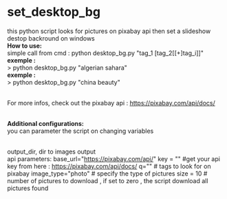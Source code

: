 # set_desktop_bg
this python script looks for pictures on pixabay api then set a slideshow destop backround on windows
</br><b> How to use:</b>
</br>simple call from cmd : python desktop_bg.py "tag_1 [tag_2[[+]tag_i]]"
</br><b> exemple :</b>
</br> > python desktop_bg.py "algerian sahara"
</br><b> exemple :</b>
</br> > python desktop_bg.py "china beauty"


<br> For more infos, check out the pixabay api : https://pixabay.com/api/docs/


<br> <b>Additional configurations: </b>
<br> you can parameter the script on changing variables 

<br> output_dir, dir to images output 
<br> api parameters: 
base_url="https://pixabay.com/api/"
key = ""  #get your api key from here : https://pixabay.com/api/docs/
q="" # tags to look for on pixabay 
image_type="photo" # specify the type of pictures
size = 10 # number of pictures to download , if set to zero , the script download all pictures found
